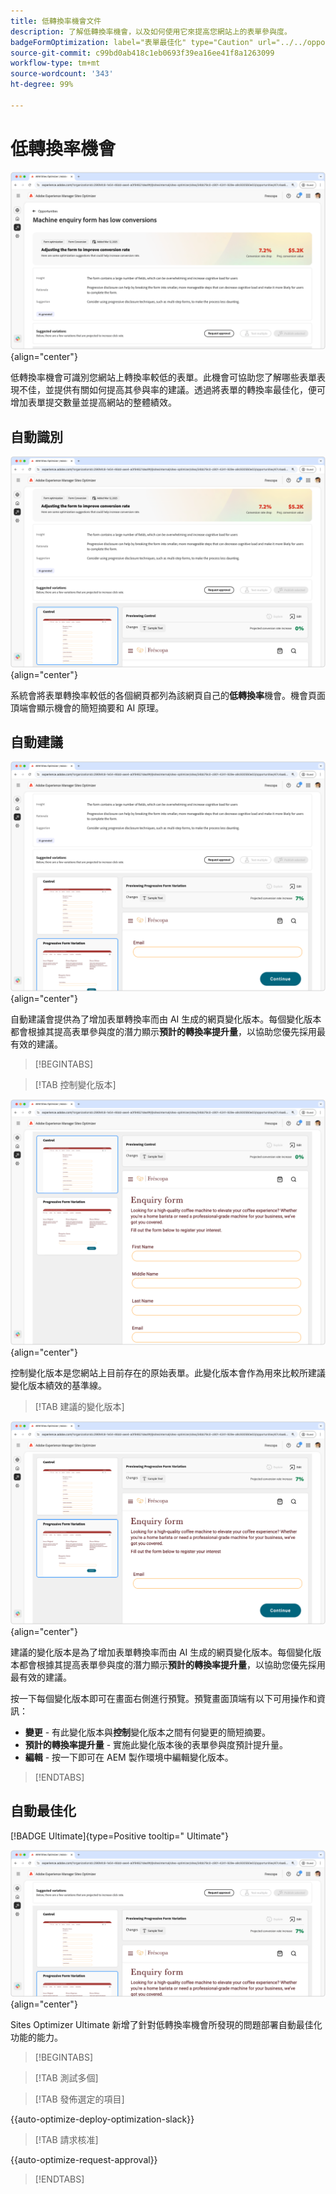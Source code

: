 ```yaml
---
title: 低轉換率機會文件
description: 了解低轉換率機會，以及如何使用它來提高您網站上的表單參與度。
badgeFormOptimization: label="表單最佳化" type="Caution" url="../../opportunity-types/form-optimization.md" tooltip="表單最佳化"
source-git-commit: c99bd0ab418c1eb0693f39ea16ee41f8a1263099
workflow-type: tm+mt
source-wordcount: '343'
ht-degree: 99%

---
```



# 低轉換率機會

![低轉換率機會](./assets/low-conversions/hero.png){align="center"}

低轉換率機會可識別您網站上轉換率較低的表單。此機會可協助您了解哪些表單表現不佳，並提供有關如何提高其參與率的建議。透過將表單的轉換率最佳化，便可增加表單提交數量並提高網站的整體績效。

## 自動識別

![自動識別低轉換率](./assets/low-conversions/auto-identify.png){align="center"}

系統會將表單轉換率較低的各個網頁都列為該網頁自己的&#x200B;**低轉換率**&#x200B;機會。機會頁面頂端會顯示機會的簡短摘要和 AI 原理。

## 自動建議

![自動建議低轉換率](./assets/low-conversions/auto-suggest.png){align="center"}

自動建議會提供為了增加表單轉換率而由 AI 生成的網頁變化版本。每個變化版本都會根據其提高表單參與度的潛力顯示&#x200B;**預計的轉換率提升量**，以協助您優先採用最有效的建議。

>[!BEGINTABS]

>[!TAB 控制變化版本]

![控制變化版本](./assets/low-conversions/control-variation.png){align="center"}

控制變化版本是您網站上目前存在的原始表單。此變化版本會作為用來比較所建議變化版本績效的基準線。

>[!TAB 建議的變化版本]

![建議的變化版本](./assets/low-conversions/suggested-variations.png){align="center"}

建議的變化版本是為了增加表單轉換率而由 AI 生成的網頁變化版本。每個變化版本都會根據其提高表單參與度的潛力顯示&#x200B;**預計的轉換率提升量**，以協助您優先採用最有效的建議。

按一下每個變化版本即可在畫面右側進行預覽。預覽畫面頂端有以下可用操作和資訊：

* **變更** - 有此變化版本與&#x200B;**控制**&#x200B;變化版本之間有何變更的簡短摘要。
* **預計的轉換率提升量** - 實施此變化版本後的表單參與度預計提升量。
* **編輯** - 按一下即可在 AEM 製作環境中編輯變化版本。

>[!ENDTABS]

## 自動最佳化

[!BADGE Ultimate]{type=Positive tooltip=" Ultimate"}

![自動最佳化低轉換率](./assets/low-conversions/auto-optimize.png){align="center"}

Sites Optimizer Ultimate 新增了針對低轉換率機會所發現的問題部署自動最佳化功能的能力。

>[!BEGINTABS]

>[!TAB 測試多個]


>[!TAB 發佈選定的項目]

{{auto-optimize-deploy-optimization-slack}}

>[!TAB 請求核准]

{{auto-optimize-request-approval}}

>[!ENDTABS]
